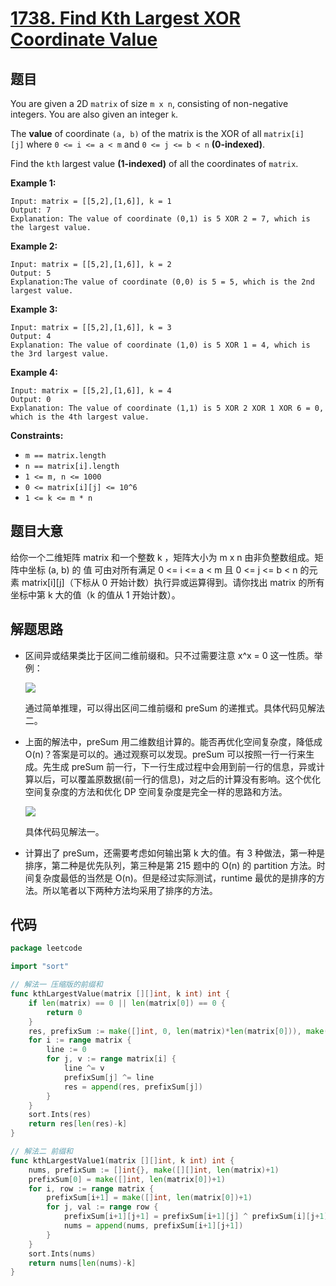 # [1738. Find Kth Largest XOR Coordinate Value](https://leetcode.com/problems/find-kth-largest-xor-coordinate-value/)


## 题目

You are given a 2D `matrix` of size `m x n`, consisting of non-negative integers. You are also given an integer `k`.

The **value** of coordinate `(a, b)` of the matrix is the XOR of all `matrix[i][j]` where `0 <= i <= a < m` and `0 <= j <= b < n` **(0-indexed)**.

Find the `kth` largest value **(1-indexed)** of all the coordinates of `matrix`.

**Example 1:**

```
Input: matrix = [[5,2],[1,6]], k = 1
Output: 7
Explanation: The value of coordinate (0,1) is 5 XOR 2 = 7, which is the largest value.
```

**Example 2:**

```
Input: matrix = [[5,2],[1,6]], k = 2
Output: 5
Explanation:The value of coordinate (0,0) is 5 = 5, which is the 2nd largest value.
```

**Example 3:**

```
Input: matrix = [[5,2],[1,6]], k = 3
Output: 4
Explanation: The value of coordinate (1,0) is 5 XOR 1 = 4, which is the 3rd largest value.
```

**Example 4:**

```
Input: matrix = [[5,2],[1,6]], k = 4
Output: 0
Explanation: The value of coordinate (1,1) is 5 XOR 2 XOR 1 XOR 6 = 0, which is the 4th largest value.
```

**Constraints:**

- `m == matrix.length`
- `n == matrix[i].length`
- `1 <= m, n <= 1000`
- `0 <= matrix[i][j] <= 10^6`
- `1 <= k <= m * n`

## 题目大意

给你一个二维矩阵 matrix 和一个整数 k ，矩阵大小为 m x n 由非负整数组成。矩阵中坐标 (a, b) 的 值 可由对所有满足 0 <= i <= a < m 且 0 <= j <= b < n 的元素 matrix[i][j]（下标从 0 开始计数）执行异或运算得到。请你找出 matrix 的所有坐标中第 k 大的值（k 的值从 1 开始计数）。

## 解题思路

- 区间异或结果类比于区间二维前缀和。只不过需要注意 x^x = 0 这一性质。举例：

    ![](https://img.halfrost.com/Leetcode/leetcode_1738_0_.png)

    通过简单推理，可以得出区间二维前缀和 preSum 的递推式。具体代码见解法二。

- 上面的解法中，preSum 用二维数组计算的。能否再优化空间复杂度，降低成 O(n)？答案是可以的。通过观察可以发现。preSum 可以按照一行一行来生成。先生成 preSum 前一行，下一行生成过程中会用到前一行的信息，异或计算以后，可以覆盖原数据(前一行的信息)，对之后的计算没有影响。这个优化空间复杂度的方法和优化 DP 空间复杂度是完全一样的思路和方法。

    ![](https://img.halfrost.com/Leetcode/leetcode_1738_1_.png)

    具体代码见解法一。

- 计算出了 preSum，还需要考虑如何输出第 k 大的值。有 3 种做法，第一种是排序，第二种是优先队列，第三种是第 215 题中的 O(n) 的 partition 方法。时间复杂度最低的当然是 O(n)。但是经过实际测试，runtime 最优的是排序的方法。所以笔者以下两种方法均采用了排序的方法。

## 代码

```go
package leetcode

import "sort"

// 解法一 压缩版的前缀和
func kthLargestValue(matrix [][]int, k int) int {
    if len(matrix) == 0 || len(matrix[0]) == 0 {
        return 0
    }
    res, prefixSum := make([]int, 0, len(matrix)*len(matrix[0])), make([]int, len(matrix[0]))
    for i := range matrix {
        line := 0
        for j, v := range matrix[i] {
            line ^= v
            prefixSum[j] ^= line
            res = append(res, prefixSum[j])
        }
    }
    sort.Ints(res)
    return res[len(res)-k]
}

// 解法二 前缀和
func kthLargestValue1(matrix [][]int, k int) int {
    nums, prefixSum := []int{}, make([][]int, len(matrix)+1)
    prefixSum[0] = make([]int, len(matrix[0])+1)
    for i, row := range matrix {
        prefixSum[i+1] = make([]int, len(matrix[0])+1)
        for j, val := range row {
            prefixSum[i+1][j+1] = prefixSum[i+1][j] ^ prefixSum[i][j+1] ^ prefixSum[i][j] ^ val
            nums = append(nums, prefixSum[i+1][j+1])
        }
    }
    sort.Ints(nums)
    return nums[len(nums)-k]
}
```